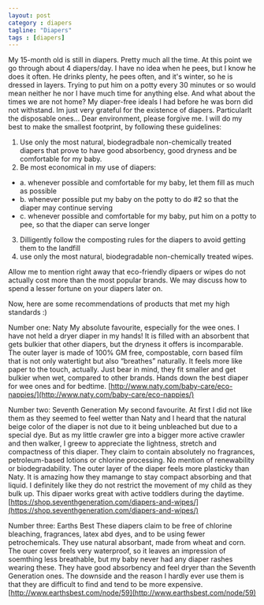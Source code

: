 ```yaml
---
layout: post
category : diapers
tagline: "Diapers"
tags : [diapers]
---
```


My 15-month old is still in diapers. Pretty much all the time. At this point we go through about 4 diapers/day. 
I have no idea when he pees, but I know he does it often. He drinks plenty, he pees often, and it's winter, so he is dressed in layers.
Trying to put him on a potty every 30 minutes or so would mean neither he nor I have much time for anything else. And what about the times we are not home?
My diaper-free ideals I had before he was born did not withstand. Im just very grateful for the existence of diapers. Particularlt the disposable ones...
Dear environment, please forgive me. I will do my best to make the smallest footprint, by following these guidelines:

1. Use only the most natural, biodegradbale non-chemically treated diapers that prove to have good absorbency, good dryness and be comfortable for my baby.
2. Be most economical in my use of diapers:
  - a. whenever possible and comfortable for my baby, let them fill as much as possible
  - b. whenever possible put my baby on the potty to do #2 so that the diaper may continue serving
  - c. whenever possible and comfortable for my baby, put him on a potty to pee, so that the diaper can serve longer
3. Dilligently follow the composting rules for the diapers to avoid getting them to the landfill
4. use only the most natural, biodegradable non-chemically treated wipes.

Allow me to mention right away that eco-friendly dipaers or wipes do not actually cost more than the most popular brands. 
We may discuss how to spend a lesser fortune on your diapers later on.

Now, here are some recommendations of products that met my high standards :)

Number one: Naty
My absolute favourite, especially for the wee ones. I have not held a dryer diaper in my hands! It is filled with an 
absorbent that gets bulkier that other diapers, but the dryness it offers is incomparable. The outer layer is made of 100% GM free, 
compostable, corn based film that is not only watertight but also “breathes” naturally. It feels more like paper to the touch, actually.
Just bear in mind, they fit smaller and get bulkier when wet, compared to other brands.
Hands down the best diaper for wee ones and for bedtime.
[http://www.naty.com/baby-care/eco-nappies/](http://www.naty.com/baby-care/eco-nappies/)

Number two: Seventh Generation
My second favourite. At first I did not like them as they seemed to feel wetter than Naty and I heard 
that the natural beige color of the diaper is not due to it being unbleached but due to a special dye. But as my little crawler gre into a bigger
more active crawler and then walker, I greew to appreciate the lightness, stretch and compactness of this diaper. They claim to contain absolutely 
no fragrances, petroleum-based lotions or chlorine processing. No mention of renewability or biodegradability. The outer layer of the diaper feels more plasticky than Naty.
It is amazing how they mamange to stay compact absorbing and that liquid. I definitely like they do not restrict the movement of my child as they bulk up.
This dipaer works great with active toddlers during the daytime.
[https://shop.seventhgeneration.com/diapers-and-wipes/](https://shop.seventhgeneration.com/diapers-and-wipes/)

Number three: Earths Best
These diapers claim to be free of chlorine bleaching, fragrances, latex abd dyes, and to be using fewer petrochemicals. They use natural absorbant, made from wheat and corn.
The ouer cover feels very waterproof, so it leaves an impression of soemthing less breathable, but my baby never had any diaper rashes wearing these.
They have good absorbency and feel dryer than the Seventh Generation ones. The downside and the reason I hardly ever use them is that they are difficult to find and tend to be more expensive.
[http://www.earthsbest.com/node/59](http://www.earthsbest.com/node/59)
